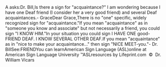 A asks:Dr. Bill,Is there a sign for "acquaintance?" I am wondering because I have 
			one Deaf friend (I consider her a very good friend) and several Deaf 
			acquaintances.- GraceDear Grace,There is no "one" specific, widely recognized sign for 
			"acquaintance."If you mean "acquaintance" as in "someone you know and associate" 
			but not necessarily a friend, you could sign "I KNOW HIM."In your situation you could sign I HAVE ONE good-FRIEND DEAF. I KNOW 
			SEVERAL OTHER DEAF.If you mean "acquaintance" as in "nice to make your acquaintance..." 
			then sign "NICE MEET-you."- Dr. BillSee:FRIENDYou can learnAmerican Sign Language (ASL)online at American Sign Language University ™ASLresources by Lifeprint.com  ©  Dr. William Vicars